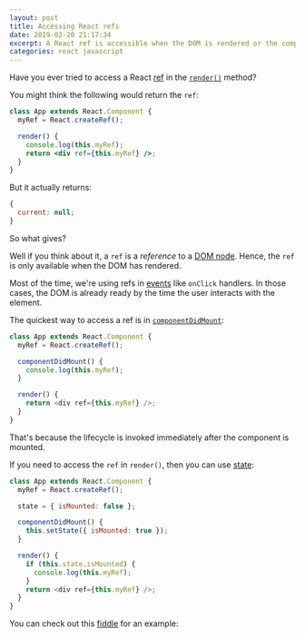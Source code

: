```yaml
---
layout: post
title: Accessing React refs
date: 2019-02-20 21:17:34
excerpt: A React ref is accessible when the DOM is rendered or the component is mounted.
categories: react javascript
---
```


Have you ever tried to access a React [ref](https://reactjs.org/docs/refs-and-the-dom.html) in the [`render()`](https://reactjs.org/docs/react-component.html#render) method?

You might think the following would return the `ref`:

```jsx
class App extends React.Component {
  myRef = React.createRef();

  render() {
    console.log(this.myRef);
    return <div ref={this.myRef} />;
  }
}
```

But it actually returns:

```js
{
  current: null;
}
```

So what gives?

Well if you think about it, a `ref` is a _reference_ to a [DOM node](https://developer.mozilla.org/docs/Web/API/Node). Hence, the `ref` is only available when the DOM has rendered.

Most of the time, we're using refs in [events](https://reactjs.org/docs/handling-events.html) like `onClick` handlers. In those cases, the DOM is already ready by the time the user interacts with the element.

The quickest way to access a ref is in [`componentDidMount`](https://reactjs.org/docs/react-component.html#componentdidmount):

```js
class App extends React.Component {
  myRef = React.createRef();

  componentDidMount() {
    console.log(this.myRef);
  }

  render() {
    return <div ref={this.myRef} />;
  }
}
```

That's because the lifecycle is invoked immediately after the component is mounted.

If you need to access the `ref` in `render()`, then you can use [state](https://reactjs.org/docs/state-and-lifecycle.html):

```js
class App extends React.Component {
  myRef = React.createRef();

  state = { isMounted: false };

  componentDidMount() {
    this.setState({ isMounted: true });
  }

  render() {
    if (this.state.isMounted) {
      console.log(this.myRef);
    }
    return <div ref={this.myRef} />;
  }
}
```

You can check out this [fiddle](https://jsfiddle.net/remarkablemark/ocz7kxyh/) for an example:

<script async src="https://jsfiddle.net/remarkablemark/ocz7kxyh/embed/js/"></script>
